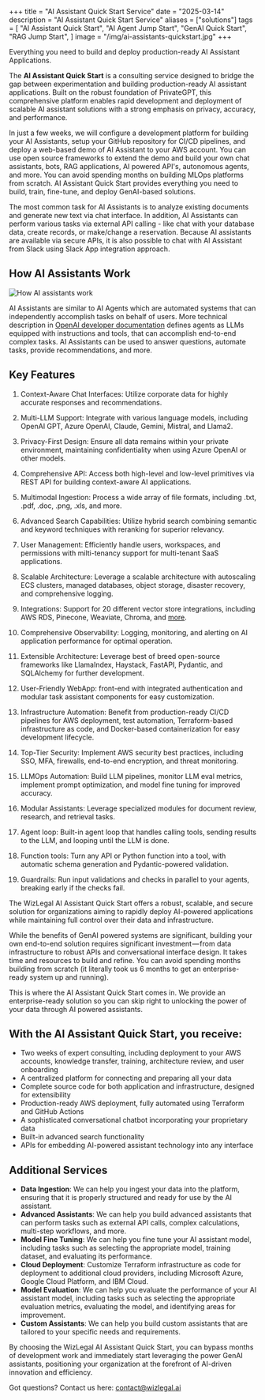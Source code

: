 +++
title = "AI Assistant Quick Start Service"
date = "2025-03-14"
description = "AI Assistant Quick Start Service"
aliases = ["solutions"]
tags = [
    "AI Assistant Quick Start",
    "AI Agent Jump Start",
    "GenAI Quick Start",
    "RAG Jump Start",
]
image = "/img/ai-assistants-quickstart.jpg"
+++

Everything you need to build and deploy production-ready AI Assistant Applications. 

The **AI Assistant Quick Start** is a consulting service designed to bridge the gap between experimentation and building production-ready AI assistant applications. Built on the robust foundation of PrivateGPT, this comprehensive platform enables rapid development and deployment of scalable AI assistant solutions with a strong emphasis on privacy, accuracy, and performance.

In just a few weeks, we will configure a development platform for building your AI Assistants, setup your GitHub repository for CI/CD pipelines, and deploy a web-based demo of AI Assistant to your AWS account.  You can use open source frameworks to extend the demo and build your own chat assistants, bots, RAG applications, AI powered API's, autonomous agents, and more. You can avoid spending months on building MLOps platforms from scratch. AI Assistant Quick Start provides everything you need to build, train, fine-tune, and deploy GenAI-based solutions.

The most common task for AI Assistants is to analyze existing documents and generate new text via chat interface.  In addition, AI Assistants can perform various tasks via external API calling - like chat with your database data, create records, or make/change a reservation.  Because AI assistants are available via secure APIs, it is also possible to chat with AI Assistant from Slack using Slack App integration approach. 

## How AI Assistants Work
![How AI assistants work](/img/how-ai-assistants-work.png)

AI Assistants are similar to AI Agents which are automated systems that can independently accomplish tasks on behalf of users. More technical description in [OpenAI developer documentation](https://openai.github.io/openai-agents-python/) defines agents as LLMs equipped with instructions and tools, that can accomplish end-to-end complex tasks. AI Assistants can be used to answer questions, automate tasks,  provide recommendations, and more.

## Key Features

1. Context-Aware Chat Interfaces: Utilize corporate data for highly accurate responses and recommendations.

1. Multi-LLM Support: Integrate with various language models, including OpenAI GPT, Azure OpenAI, Claude, Gemini, Mistral, and Llama2.

1. Privacy-First Design: Ensure all data remains within your private environment, maintaining confidentiality when using Azure OpenAI or other models.

1. Comprehensive API: Access both high-level and low-level primitives via REST API for building context-aware AI applications.

1. Multimodal Ingestion: Process a wide array of file formats, including .txt, .pdf, .doc, .png, .xls, and more.

1. Advanced Search Capabilities: Utilize hybrid search combining semantic and keyword techniques with reranking for superior relevancy.

1. User Management: Efficiently handle users, workspaces, and permissions with milti-tenancy support for multi-tenant SaaS applications.

1. Scalable Architecture: Leverage a scalable architecture with autoscaling ECS clusters, managed databases, object storage, disaster recovery, and comprehensive logging.

1. Integrations: Support for 20 different vector store integrations, including AWS RDS, Pinecone, Weaviate, Chroma, and [more](https://docs.llamaindex.ai/en/stable/module_guides/storing/vector_stores/). 

1. Comprehensive Observability: Logging, monitoring, and alerting on AI application performance for optimal operation.

1. Extensible Architecture: Leverage best of breed open-source frameworks like LlamaIndex, Haystack, FastAPI, Pydantic, and SQLAlchemy for further development.

1. User-Friendly WebApp: front-end with integrated authentication and modular task assistant components for easy customization.

1. Infrastructure Automation: Benefit from production-ready CI/CD pipelines for AWS deployment, test automation, Terraform-based infrastructure as code, and Docker-based containerization for easy development lifecycle.

1. Top-Tier Security: Implement AWS security best practices, including SSO, MFA, firewalls, end-to-end encryption, and threat monitoring.

1. LLMOps Automation: Build LLM pipelines, monitor LLM eval metrics, implement prompt optimization, and model fine tuning for improved accuracy.

1. Modular Assistants: Leverage specialized modules for document review, research, and retrieval tasks.

1. Agent loop: Built-in agent loop that handles calling tools, sending results to the LLM, and looping until the LLM is done.

1. Function tools: Turn any API or Python function into a tool, with automatic schema generation and Pydantic-powered validation.

1. Guardrails: Run input validations and checks in parallel to your agents, breaking early if the checks fail.


The WizLegal AI Assistant Quick Start offers a robust, scalable, and secure solution for organizations aiming to rapidly deploy AI-powered applications while maintaining full control over their data and infrastructure. 

While the benefits of GenAI powered systems are significant, building your own end-to-end solution requires significant investment — from data infrastructure to robust APIs and conversational interface design. It takes time and resources to build and refine.  You can avoid spending months building from scratch (it literally took us 6 months to get an enterprise-ready system up and running).

This is where the AI Assistant Quick Start comes in. We provide an enterprise-ready solution so you can skip right to unlocking the power of your data through AI powered assistants.

## With the AI Assistant Quick Start, you receive:

* Two weeks of expert consulting, including deployment to your AWS accounts, knowledge transfer, training, architecture review, and user onboarding
* A centralized platform for connecting and preparing all your data
* Complete source code for both application and infrastructure, designed for extensibility
* Production-ready AWS deployment, fully automated using Terraform and GitHub Actions
* A sophisticated conversational chatbot incorporating your proprietary data
* Built-in advanced search functionality
* APIs for embedding AI-powered assistant technology into any interface

## Additional Services

* **Data Ingestion**: We can help you ingest your data into the platform, ensuring that it is properly structured and ready for use by the AI assistant.
* **Advanced Assistants**: We can help you build advanced assistants that can perform tasks such as external API calls, complex calculations, multi-step workflows, and more.
* **Model Fine Tuning**: We can help you fine tune your AI assistant model, including tasks such as selecting the appropriate model, training dataset, and evaluating its performance.
* **Cloud Deployment**: Customize Terraform infrastructure as code for deployment to additional cloud providers, including Microsoft Azure, Google Cloud Platform, and IBM Cloud.
* **Model Evaluation**: We can help you evaluate the performance of your AI assistant model, including tasks such as selecting the appropriate evaluation metrics, evaluating the model, and identifying areas for improvement.
* **Custom Assistants**: We can help you build custom assistants that are tailored to your specific needs and requirements.

By choosing the WizLegal AI Assistant Quick Start, you can bypass months of development work and immediately start leveraging the power GenAI assistants, positioning your organization at the forefront of AI-driven innovation and efficiency.

Got questions? Contact us here: [contact@wizlegal.ai](mailto:contact@wizlegal.ai)